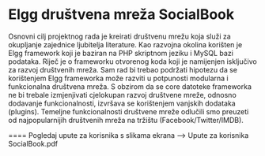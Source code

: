 Elgg društvena mreža SocialBook
====

Osnovni cilj projektnog rada je kreirati društvenu mrežu koja služi za okupljanje zajednice  ljubitelja literature. Kao razvojna okolina korišten je Elgg framework koji je baziran na PHP skriptnom jeziku i MySQL bazi podataka. Riječ je o frameworku otvorenog koda koji je namijenjen isključivo za razvoj društvenih mreža. Sam rad bi trebao podržati hipotezu da se korištenjem Elgg frameworka može razviti u potpunosti modularna i funkcionalna društvena mreža. S obzirom da se core datoteke frameworka ne bi trebale izmjenjivati cjelokupan razvoj društvene mreže, odnosno dodavanje funkcionalnosti, izvršava se korištenjem vanjskih dodataka (plugins). 
Temeljne funkcionalnosti društvene mreže odlučili smo preuzeti od najpopularnijih društvenih mreža na tržištu (Facebook/Twitter/IMDB).

====
Pogledaj upute za korisnika s slikama ekrana --> Upute za korisnika SocialBook.pdf


